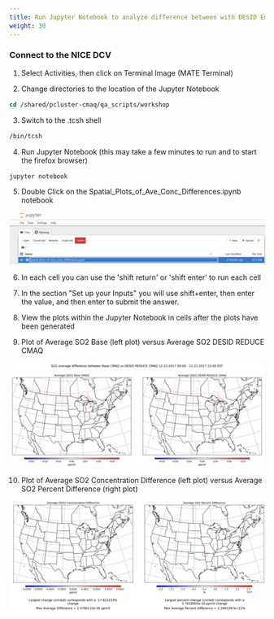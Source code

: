 ```yaml
---
title: Run Jupyter Notebook to analyze difference between with DESID Emissions and the base case (no emission reduction)
weight: 30 
---
```


###  Connect to the NICE DCV 

1. Select Activities, then click on Terminal Image (MATE Terminal)

2. Change directories to the location of the Jupyter Notebook 

```csh
cd /shared/pcluster-cmaq/qa_scripts/workshop
```

3. Switch to the .tcsh shell

```csh
/bin/tcsh
```

4. Run Jupyter Notebook  (this may take a few minutes to run and to start the firefox browser)

```csh
jupyter notebook
```


5. Double Click on the Spatial_Plots_of_Ave_Conc_Differences.ipynb notebook

![jupyter notebook](/static/images/5-jupyter-notebook-avg-conc-diff.png)

6. In each cell you can use the 'shift return'  or 'shift enter' to run each cell

7. In the section "Set up your Inputs" you will use shift+enter, then enter the value, and then enter to submit the answer.

8. View the plots within the Jupyter Notebook in cells after the plots have been generated 

9. Plot of Average SO2 Base (left plot) versus Average SO2 DESID REDUCE CMAQ

![maximum negative decrease in SO2 Concentration](/static/images/6-SO2-average-base-vs-desid.png)

10. Plot of Average SO2 Concentration Difference (left plot) versus Average SO2 Percent Difference (right plot)

![maximum negative decrease in ASO4J Concentration](/static/images/6-SO2-diff-vs-perc-diff.png)
